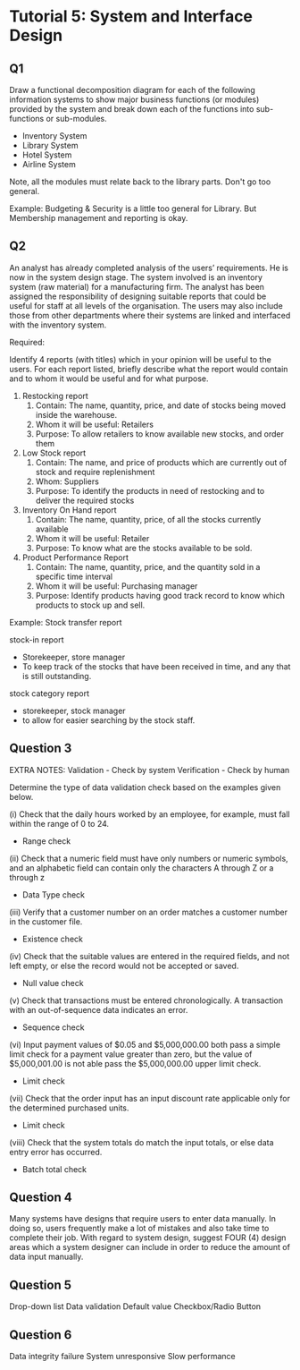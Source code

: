 # Tutorial 5: System and Interface Design

## Q1

Draw a functional decomposition diagram for each of the following information systems to show major business functions (or modules) provided by the system and break down each of the functions into sub-functions or sub-modules.

- Inventory System
- Library System
- Hotel System
- Airline System

Note, all the modules must relate back to the library parts. Don't go too general.

Example: Budgeting & Security is a little too general for Library. But Membership management and reporting is okay.

## Q2

An analyst has already completed analysis of the users’ requirements. He is now in the system design stage. The system involved is an inventory system (raw material) for a manufacturing firm. The analyst has been assigned the responsibility of designing suitable reports that could be useful for staff
at all levels of the organisation. The users may also include those from other departments where their systems are linked and interfaced with the inventory system.

Required:

Identify 4 reports (with titles) which in your opinion will be useful to the users. For each report listed, briefly describe what the report would contain and to whom it would be useful and for what purpose.

1. Restocking report
   1. Contain: The name, quantity, price, and date of stocks being moved inside the warehouse.
   2. Whom it will be useful: Retailers
   3. Purpose: To allow retailers to know available new stocks, and order them
2. Low Stock report
   1. Contain: The name, and price of products which are currently out of stock and require replenishment
   2. Whom: Suppliers
   3. Purpose: To identify the products in need of restocking and to deliver the required stocks
3. Inventory On Hand report
   1. Contain: The name, quantity, price, of all the stocks currently available
   2. Whom it will be useful: Retailer
   3. Purpose: To know what are the stocks available to be sold.
4. Product Performance Report
   1. Contain: The name, quantity, price, and the quantity sold in a specific time interval
   2. Whom it will be useful: Purchasing manager
   3. Purpose: Identify products having good track record to know which products to stock up and sell.

Example: Stock transfer report

stock-in report
- Storekeeper, store manager
- To keep track of the stocks that have been received in time, and any that is still outstanding.

stock category report
- storekeeper, stock manager
- to allow for easier searching by the stock staff.

## Question 3

EXTRA NOTES: Validation - Check by system
             Verification - Check by human

Determine the type of data validation check based on the examples given below.

(i) Check that the daily hours worked by an employee, for example, must fall within the range of 0 to 24.

- Range check

(ii) Check that a numeric field must have only numbers or numeric symbols, and an alphabetic field can contain only the characters A through Z or a through z

- Data Type check

(iii) Verify that a customer number on an order matches a customer number in the customer file.

- Existence check

(iv) Check that the suitable values are entered in the required fields, and not left empty, or else the record would not be accepted or saved.

- Null value check

(v) Check that transactions must be entered chronologically. A transaction with an out-of-sequence data indicates an error.

- Sequence check

(vi) Input payment values of $0.05 and $5,000,000.00 both pass a simple limit check for a payment value greater than zero, but the value of $5,000,001.00 is not able pass the $5,000,000.00 upper limit check.

- Limit check

(vii) Check that the order input has an input discount rate applicable only for the determined purchased units.

- Limit check

(viii) Check that the system totals do match the input totals, or else data entry error has occurred.

- Batch total check

## Question 4

Many systems have designs that require users to enter data manually. In doing so, users frequently
make a lot of mistakes and also take time to complete their job.
With regard to system design, suggest FOUR (4) design areas which a system designer can include in
order to reduce the amount of data input manually.

## Question 5

Drop-down list
Data validation
Default value
Checkbox/Radio Button

## Question 6

Data integrity failure
System unresponsive
Slow performance